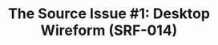 ---
ee_id: '4111'
site: '1'
type: '2'
long_id: 2013-117 The Source Issue 1 Desktop Wireform (SRF-014)
url: 2013-117-the-source-desktop-wireform
title: 'The Source Issue #1: Desktop Wireform (SRF-014)'
year: '2013'
medium: Zine
commission: Creative Capital
add_credit:
dims: 11 x 8.5
pitch: Source code for “Desktop Wireform” sculpture printed on archival inks and paper,
  footnoted with artist txt, writing, poetry, whatevz, etc, etc, etc,,,,,,,
ps:
live_url:
related: |-
  [109] [2011-102-hello-world] 2011-102 Hello World
  [111] [2011-103-hello-world] 2011-103 Hello World
  [117] [2011-099-hello-world] 2011-099 Hello World
  [149] [2010-081-hello-world] 2010-081 Hello World
youtube:
imgs: the-source-desktop-wireform-2013-117-detail-01-ih.jpg
subheading:
year2: '2013'
download: the-source-desktop-wireform-2013-117-digital-master-ih.pdf
add_credits:
related_code: https://github.com/coryarcangel/Desktop-Wireform
layout: things-i-made
---